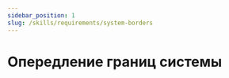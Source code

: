 ```yaml
---
sidebar_position: 1
slug: /skills/requirements/system-borders
---
```


# Опередление границ системы
